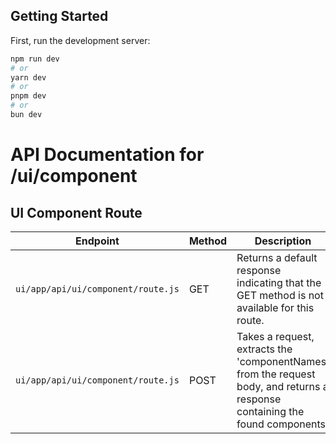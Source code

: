 ## Getting Started

First, run the development server:

```bash
npm run dev
# or
yarn dev
# or
pnpm dev
# or
bun dev
```

# API Documentation for /ui/component

## UI Component Route

| Endpoint                           | Method | Description                                                                                                                  | Parameters                                |
|------------------------------------|--------|------------------------------------------------------------------------------------------------------------------------------|-------------------------------------------|
| `ui/app/api/ui/component/route.js` | GET    | Returns a default response indicating that the GET method is not available for this route.                                   | None                                      |
| `ui/app/api/ui/component/route.js` | POST   | Takes a request, extracts the 'componentNames' from the request body, and returns a response containing the found components | 'components': An array of component names |
